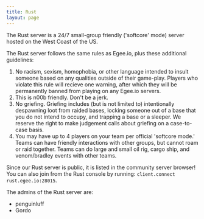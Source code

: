 ```yaml
---
title: Rust
layout: page
---
```


The Rust server is a 24/7 small-group friendly ('softcore' mode) server hosted on the West Coast of the US.

The Rust server follows the same rules as Egee.io, plus these additional guidelines:

1) No racism, sexism, homophobia, or other language intended to insult someone based on any qualities outside of their game-play. Players who violate this rule will recieve one warning, after which they will be permanently banned from playing on any Egee.io servers. 
2) This is n00b friendly. Don't be a jerk.
3) No griefing. Griefing includes (but is not limited to) intentionally despawning loot from raided bases, locking someone out of a base that you do not intend to occupy, and trapping a base or a sleeper. We reserve the right to make judgement calls about griefing on a case-to-case basis. 
4) You may have up to 4 players on your team per official 'softcore mode.' Teams can have friendly interactions with other groups, but cannot roam or raid together. Teams can do large and small oil rig, cargo ship, and venom/bradley events with other teams. 

Since our Rust server is public, it is listed in the community server browser!
You can also join from the Rust console by running: `client.connect rust.egee.io:28015`.

The admins of the Rust server are:
* penguinluff
* Gordo
